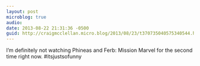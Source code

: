 ```yaml
---
layout: post
microblog: true
audio: 
date: 2013-08-22 21:31:36 -0500
guid: http://craigmcclellan.micro.blog/2013/08/23/t370735040575340544.html
---
```

I’m definitely not watching Phineas and Ferb: Mission Marvel for the second time right now. #itsjustsofunny
